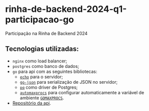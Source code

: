 # rinha-de-backend-2024-q1-participacao-go
Participação na Rinha de Backend 2024 

## Tecnologias utilizadas:
- `nginx` como load balancer;
- `postgres` como banco de dados;
- `go` para api com as seguintes bibliotecas: 
    - [`echo`](https://echo.labstack.com/) para o servidor;
    -  [`go-json`](https://github.com/goccy/go-json/) para serialização de JSON no servidor;
    - [`pq`](https://github.com/lib/pq) como driver de Postgres;
    - [`automaxprocs`](https://github.com/uber-go/automaxprocs) para configurar automaticamente a variável de ambiente [`GOMAXPROCS`](https://dave.cheney.net/tag/gomaxprocs).
- [Repositório da api](https://github.com/GCrispino/rinha-2024).